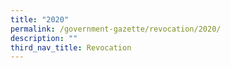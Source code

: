```yaml
---
title: "2020"
permalink: /government-gazette/revocation/2020/
description: ""
third_nav_title: Revocation
---
```

